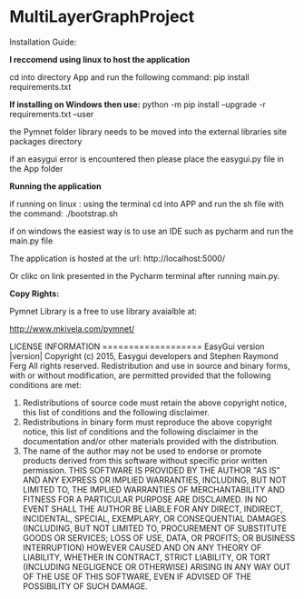 # MultiLayerGraphProject

Installation Guide:

**I reccomend using linux to host the application**

cd into directory App and run the following command:
pip install requirements.txt


**If installing on Windows then use:**
python -m pip install –upgrade -r requirements.txt –user

the Pymnet folder library needs to be moved into the external libraries site packages directory

if an easygui error is encountered then please place the easygui.py file in the App folder






**Running the application**

if running on linux :
using the terminal cd into APP and run the sh file with the command:
./bootstrap.sh

if on windows the easiest way is to use an IDE such as pycharm and run the main.py file

The application is hosted at the url:
http://localhost:5000/

Or clikc on link presented in the Pycharm terminal after running main.py.


**Copy Rights:**


Pymnet Library is a free to use library avaialble at:

http://www.mkivela.com/pymnet/


LICENSE INFORMATION =================== EasyGui version |version|
Copyright (c) 2015, Easygui developers and Stephen Raymond Ferg
All rights reserved.
Redistribution and use in source and binary forms, with or without modification, are permitted
provided that the following conditions are met:
1. Redistributions of source code must retain the above copyright notice, this list of conditions
and the following disclaimer.
2. Redistributions in binary form must reproduce the above copyright notice, this list of conditions
and the following disclaimer in the documentation and/or other materials provided with the
distribution.
3. The name of the author may not be used to endorse or promote products derived from this
software without specific prior written permission.
THIS SOFTWARE IS PROVIDED BY THE AUTHOR "AS IS" AND ANY EXPRESS OR
IMPLIED WARRANTIES, INCLUDING, BUT NOT LIMITED TO, THE IMPLIED WARRANTIES OF MERCHANTABILITY AND FITNESS FOR A PARTICULAR PURPOSE ARE
DISCLAIMED. IN NO EVENT SHALL THE AUTHOR BE LIABLE FOR ANY DIRECT,
INDIRECT, INCIDENTAL, SPECIAL, EXEMPLARY, OR CONSEQUENTIAL DAMAGES
(INCLUDING, BUT NOT LIMITED TO, PROCUREMENT OF SUBSTITUTE GOODS
OR SERVICES; LOSS OF USE, DATA, OR PROFITS; OR BUSINESS INTERRUPTION)
HOWEVER CAUSED AND ON ANY THEORY OF LIABILITY, WHETHER IN CONTRACT, STRICT LIABILITY, OR TORT (INCLUDING NEGLIGENCE OR OTHERWISE)
ARISING IN ANY WAY OUT OF THE USE OF THIS SOFTWARE, EVEN IF ADVISED
OF THE POSSIBILITY OF SUCH DAMAGE.
